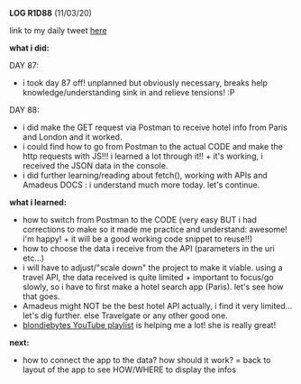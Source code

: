 **LOG R1D88** (11/03/20)

link to my daily tweet [here](https://twitter.com/Nightcoder2/status/1237635155487002624)

**what i did:**

DAY 87:
- i took day 87 off! unplanned but obviously necessary, breaks help knowledge/understanding sink in and relieve tensions! :P

DAY 88:
- i did make the GET request via Postman to receive hotel info from Paris and London and it worked.
- i could find how to go from Postman to the actual CODE and make the http requests with JS!!! i learned a lot through it!! + it's working, i received the JSON data in the console.
- i did further learning/reading about fetch(), working with APIs and Amadeus DOCS : i understand much more today. let's continue.

**what i learned:**

- how to switch from Postman to the CODE (very easy BUT i had corrections to make so it made me practice and understand: awesome! i'm happy! + it will be a good working code snippet to reuse!!)
- how to choose the data i receive from the API (parameters in the uri etc...)
- i will have to adjust/"scale down" the project to make it viable. using a travel API, the data received is quite limited + important to focus/go slowly, so i have to first make a hotel search app (Paris). let's see how that goes.
- Amadeus might NOT be the best hotel API actually, i find it very limited... let's dig further. else Travelgate or any other good one.
- [blondiebytes YouTube playlist](https://www.youtube.com/playlist?list=PLcLMSci1ZoPtXsxjCsVDoaxM04sAmQGIc) is helping me a lot! she is really great!

**next:**

- how to connect the app to the data? how should it work? = back to layout of the app to see HOW/WHERE to display the infos
